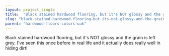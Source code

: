 ```yaml
---
layout: project_single
title:  "Black stained hardwood flooring, but it's NOT glossy and the grain is left grey. I've seen this once before in real life and it actually does really well in hiding dirt!"
slug: "black-stained-hardwood-flooring-but-its-not-glossy-and-the-grain-is-left-grey-ive"
parent: "hardwood-floors-colors-oak"
---
```

Black stained hardwood flooring, but it's NOT glossy and the grain is left grey. I've seen this once before in real life and it actually does really well in hiding dirt!
